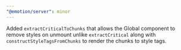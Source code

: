 ```yaml
---
"@emotion/server": minor
---
```


Added `extractCriticalToChunks` that allows the Global component to remove styles on unmount unlike `extractCritical` along with `constructStyleTagsFromChunks` to render the chunks to style tags.

